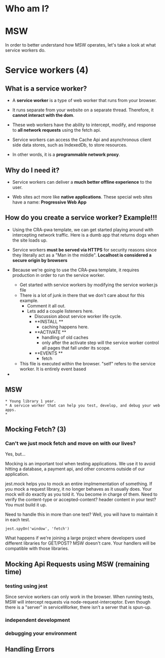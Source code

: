 # Who am I?

# MSW

In order to better understand how MSW operates, let's take a look at what service workers do.

# Service workers (4)

## What is a service worker?

* A **service worker** is a type of web worker that runs from your browser. 

* It runs separate from your website on a separate thread. Therefore, it **cannot interact with the dom**. 

* These web workers have the ability to intercept, modify, and response to **all network requests** using the fetch api.

* Service workers can access the Cache Api and asynchronous client side data stores, such as IndexedDb, to store resources.

* In other words, it is a **programmable network proxy**. 

## Why do I need it?

* Service workers can deliver a **much better offline experience** to the user.

* Web sites act more like **native applications**. These special web sites have a name: **Progressive Web App**

## How do you create a service worker? Example!!!

* Using the CRA-pwa template, we can get started playing around with intercepting network traffic. Here is a dumb app that returns dogs when the site loads up.

* Service workers **must be served via HTTPS** for security reasons since they literally act as a "Man in the middle". **Localhost is considered a secure origin by browsers**

* Because we're going to use the CRA-pwa template, it requires production in order to run the service worker. 
    * Get started with service workers by modifying the service worker.js file
    * There is a lot of junk in there that we don't care about for this example.
        * Comment it all out.
        * Lets add a couple listeners here.
            * Discussion about service worker life cycle.
            * **INSTALL **
                * caching happens here.
            * **ACTIVATE **
                * handling of old caches
                * only after the activate step will the service worker control all pages that fall under its scope.
            * **EVENTS **
                * fetch
    * This file is executed within the browser. "self" refers to the service worker. It is entirely event based 
* 

## MSW
    * Young library 1 year.
    * A service worker that can help you test, develop, and debug your web apps.
    * 


## Mocking Fetch? (3)

### Can't we just mock fetch and move on with our lives?

Yes, but...

Mocking is an important tool when testing applications. We use it to avoid hitting a database, a payment api, and other concerns outside of our application.

jest.mock helps you to mock an entire implmementation of something. If you mock a request library, it no longer behaves as it usually does. Your mock will do exactly as you told it. You become in charge of them. Need to verify the content-type or accepted-content? header content in your test? You must build it up.

Need to handle this in more than one test? Well, you will have to maintain it in each test.

```
jest.spyOn('window', 'fetch')
```

What happens if we're joining a large project where developers used different libraries for GET/POST? MSW doesn't care. Your handlers will be compatible with those libraries.


## Mocking Api Requests using MSW (remaining time)

### testing using jest

Since service workers can only work in the browser. When running tests, MSW will intercept requests via node-request-interceptor. Even though there is a "server" in serviceWorker, there isn't a server that is spun-up. 

### independent development

### debugging your environment

## Handling Errors